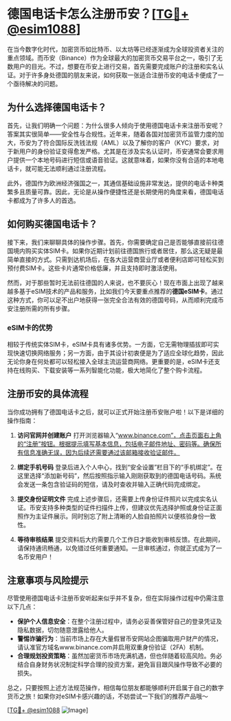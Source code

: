# 德国电话卡怎么注册币安？[[TG💪+ @esim1088](https://t.me/s/esim1088)]

在当今数字化时代，加密货币如比特币、以太坊等已经逐渐成为全球投资者关注的重点领域。而币安（Binance）作为全球最大的加密货币交易平台之一，吸引了无数用户的目光。不过，想要在币安上进行交易，首先需要完成账户的注册和实名认证。对于许多身处德国的朋友来说，如何获取一张适合注册币安的电话卡便成了一个亟待解决的问题。

## 为什么选择德国电话卡？

首先，让我们明确一个问题：为什么很多人倾向于使用德国电话卡来注册币安呢？答案其实很简单——安全性与合规性。近年来，随着各国对加密货币监管力度的加大，币安为了符合国际反洗钱法规（AML）以及了解你的客户（KYC）要求，对于新用户的身份验证变得愈发严格。尤其是在涉及实名认证时，币安通常会要求用户提供一个本地号码进行短信或语音验证。这就意味着，如果你没有合适的本地电话卡，就可能无法顺利通过注册流程。

此外，德国作为欧洲经济强国之一，其通信基础设施非常发达，提供的电话卡种类繁多且质量可靠。因此，无论是从操作便捷性还是长期使用的角度来看，德国电话卡都成为了许多人的首选。

## 如何购买德国电话卡？

接下来，我们来聊聊具体的操作步骤。首先，你需要确定自己是否能够直接前往德国境内购买实体SIM卡。如果你近期计划前往德国旅行或者居住，那么这无疑是最简单直接的方式。只需到达机场后，在各大运营商营业厅或者便利店即可轻松买到预付费SIM卡。这些卡片通常价格低廉，并且支持即时激活使用。

然而，对于那些暂时无法前往德国的人来说，也不要灰心！现在市面上出现了越来越多基于eSIM技术的产品和服务，比如我们今天要重点推荐的**德国eSIM卡**。通过这种方式，你可以足不出户地获得一张完全合法有效的德国号码，从而顺利完成币安注册所需的所有步骤。

### eSIM卡的优势

相较于传统实体SIM卡，eSIM卡具有诸多优势。一方面，它无需物理插拔即可实现快速切换网络服务；另一方面，由于其设计初衷便是为了适应全球化趋势，因此无论你身在何处都可以轻松接入全球主流运营商网络。更重要的是，eSIM卡还支持在线购买、下载安装等一系列智能化功能，极大地简化了整个购卡流程。

## 注册币安的具体流程

当你成功拥有了德国电话卡之后，就可以正式开始注册币安账户啦！以下是详细的操作指南：

1. **访问官网并创建账户**
   打开浏览器输入“www.binance.com”，点击页面右上角的“注册”按钮。根据提示填写基本信息，包括电子邮件地址、密码等。确保所有信息准确无误，因为后续还需要通过该邮箱接收验证邮件。

2. **绑定手机号码**
   登录后进入个人中心，找到“安全设置”栏目下的“手机绑定”。在这里选择“添加新号码”，然后按照指示输入刚刚获取到的德国电话号码。系统会发送一条包含验证码的短信，请及时查收并输入正确代码完成绑定。

3. **提交身份证明文件**
   完成上述步骤后，还需要上传身份证件照片以完成实名认证。币安支持多种类型的证件扫描件上传，但建议优先选择护照或身份证正面照作为主证件展示。同时别忘了附上清晰的人脸自拍照片以便核验身份一致性。

4. **等待审核结果**
   提交资料后大约需要几个工作日才能收到审核反馈。在此期间，请保持通讯畅通，以免错过任何重要通知。一旦审核通过，你就正式成为了一名币安用户！

## 注意事项与风险提示

尽管使用德国电话卡注册币安听起来似乎并不复杂，但在实际操作过程中仍需注意以下几点：

- **保护个人信息安全**：在整个注册过程中，请务必妥善保管好自己的登录凭证及隐私数据，切勿随意泄露给他人。
- **警惕诈骗行为**：当前市场上存在大量假冒币安网站企图骗取用户财产的情况，请认准官方域名www.binance.com并启用双重身份验证（2FA）机制。
- **合理规划投资策略**：虽然加密货币市场充满机遇，但也伴随着较高风险。务必结合自身财务状况制定科学合理的投资方案，避免盲目跟风操作导致不必要的损失。

总之，只要按照上述方法规范操作，相信每位朋友都能够顺利开启属于自己的数字货币之旅！如果你对eSIM卡感兴趣的话，不妨尝试一下我们的推荐产品哦～

[[TG💪+ @esim1088](https://t.me/s/esim1088) ![Image](https://i.postimg.cc/4NQfJmqS/Snipaste-2025-05-13-00-14-12.png)]